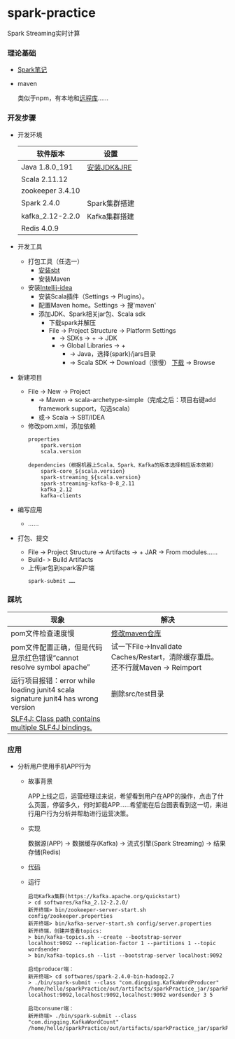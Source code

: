 # spark-practice
Spark Streaming实时计算


### 理论基础
- [Spark笔记](https://www.processon.com/view/link/5cb951d8e4b059e209ff49f1)
- maven

    类似于npm，有本地和[远程库](https://mvnrepository.com/)……
    
### 开发步骤
- 开发环境

    软件版本 | 设置
    --- | ---
    Java 1.8.0_191 | [安装JDK&JRE](https://www.howtoing.com/how-to-install-java-with-apt-on-ubuntu-18-04)
    Scala 2.11.12 | 
    zookeeper 3.4.10 | 
    Spark 2.4.0 | Spark集群搭建
    kafka_2.12-2.2.0 | Kafka集群搭建
    Redis 4.0.9 | 
- 开发工具
	- 打包工具（任选一）
		- [安装sbt](https://www.scala-sbt.org/download.html)
		- 安装Maven
	- 安装[Intellij-idea](https://docs.scala-lang.org/getting-started-intellij-track/getting-started-with-scala-in-intellij.html)
		- 安装Scala插件（Settings -> Plugins）。
		- 配置Maven home。Settings -> 搜'maven'
	 	- 添加JDK、Spark相关jar包、Scala sdk
	 		- 下载spark并解压
	 		- File -> Project Structure -> Platform Settings
	 			- -> SDKs -> + -> JDK
	 			- -> Global Libraries -> +
	 				- -> Java，选择{spark}/jars目录
	 				- -> Scala SDK -> Download（很慢）
	 					[下载](https://www.scala-lang.org/download/) -> Browse
- 新建项目
	- File -> New -> Project
		- -> Maven -> scala-archetype-simple（完成之后：项目右键add framework support，勾选scala）
	 	- 或-> Scala -> SBT/IDEA
	- 修改pom.xml，添加依赖
        ```
        properties
            spark.version
            scala.version
        
        dependencies（根据机器上Scala、Spark、Kafka的版本选择相应版本依赖）
            spark-core_${scala.version}
            spark-streaming_${scala.version}
            spark-streaming-kafka-0-8_2.11
            kafka_2.12
            kafka-clients
        ```
- 编写应用
	- ……
- 打包、提交
	- File -> Project Structure -> Artifacts -> + JAR -> From modules……
	- Build- > Build Artifacts
	- 上传jar包到spark客户端
		```
		spark-submit ……
		```

### 踩坑
现象 | 解决
--- | ---
pom文件检查速度慢 |[修改maven仓库](https://www.jianshu.com/p/80384612ee1d)
pom文件配置正确，但是代码显示红色错误“cannot resolve symbol apache” | 试一下File->Invalidate Caches/Restart，清除缓存重启。还不行就Maven -> Reimport
运行项目报错：error while loading junit4 scala signature junit4 has wrong version | 删除src/test目录
[SLF4J: Class path contains multiple SLF4J bindings.](https://stackoverflow.com/questions/14024756/slf4j-class-path-contains-multiple-slf4j-bindings)|

### 应用
- 分析用户使用手机APP行为
    - 故事背景
    
        APP上线之后，运营经理过来说，希望看到用户在APP的操作，点击了什么页面，停留多久，何时卸载APP……希望能在后台图表看到这一切，来进行用户行为分析并帮助进行运营决策。
    - 实现
        
        数据源(APP) -> 数据缓存(Kafka) -> 流式引擎(Spark Streaming) -> 结果存储(Redis)
    - [代码](/src/main/scala/com/dingqing/KafkaWordProducer.scala)
    <!-- - 代码 -->
        
    - 运行
	    ```
	    启动Kafka集群(https://kafka.apache.org/quickstart)
	    > cd softwares/kafka_2.12-2.2.0/
	    新开终端> bin/zookeeper-server-start.sh config/zookeeper.properties
	    新开终端> bin/kafka-server-start.sh config/server.properties
	    新开终端，创建并查看topics:
	    > bin/kafka-topics.sh --create --bootstrap-server localhost:9092 --replication-factor 1 --partitions 1 --topic wordsender
	    > bin/kafka-topics.sh --list --bootstrap-server localhost:9092
	    
	    启动producer端：
	    新开终端> cd softwares/spark-2.4.0-bin-hadoop2.7
	    > ./bin/spark-submit --class "com.dingqing.KafkaWordProducer" /home/hello/sparkPractice/out/artifacts/sparkPractice_jar/sparkPractice.jar localhost:9092,localhost:9092,localhost:9092 wordsender 3 5

	    启动consumer端：
	    新开终端> ./bin/spark-submit --class "com.dingqing.KafkaWordCount" /home/hello/sparkPractice/out/artifacts/sparkPractice_jar/sparkPractice.jar
	    ```
